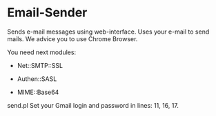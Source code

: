 Email-Sender
============

Sends e-mail messages using web-interface.
Uses your e-mail to send mails.
We advice you to use Chrome Browser.

You need next modules:

- Net::SMTP::SSL

- Authen::SASL

- MIME::Base64

send.pl
Set your Gmail login and password in lines: 11, 16, 17.
